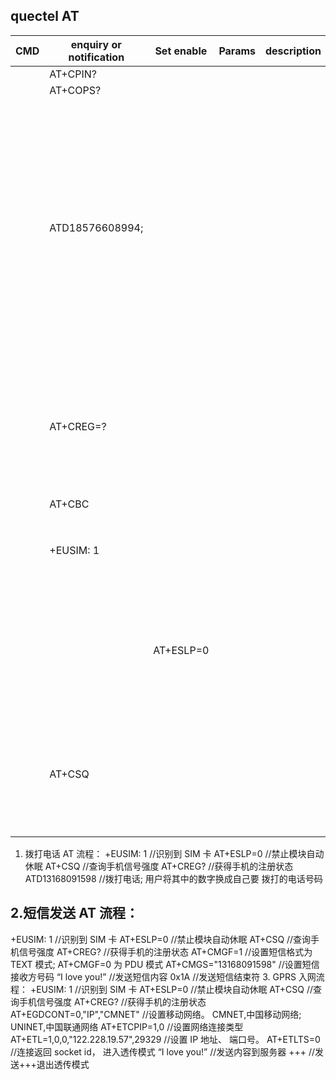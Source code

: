 
## quectel AT 

| CMD | enquiry or notification | Set enable | Params | description | CN                                      |
| --- | ----------------------- | ---------- | ------ | ----------- | --------------------------------------- |
|     | AT+CPIN?                |            |        |             |                                         |
|     | AT+COPS?                |            |        |             |                                         |
|     | ATD18576608994;         |            |        |             | //拨打电话;  用户将其中的数字换成自己要 |
|     | AT+CREG=?               |            |        |             | //获得手机的注册状态                    |
|     | AT+CBC                  |            |        |             |                                         |
|     | +EUSIM: 1               |            |        |             | //识别到  SIM  卡                       |
|     |                         | AT+ESLP=0  |        |             | //禁止模块自动休眠                      |
|     | AT+CSQ                  |            |        |             | //查询手机信号强度                      |

1.  拨打电话  AT  流程： 
+EUSIM: 1  //识别到  SIM  卡 
AT+ESLP=0  //禁止模块自动休眠 
AT+CSQ  //查询手机信号强度 
AT+CREG?  //获得手机的注册状态 
ATD13168091598  //拨打电话;  用户将其中的数字换成自己要
拨打的电话号码 

## 2.短信发送  AT  流程： 
+EUSIM: 1  //识别到  SIM  卡 
AT+ESLP=0  //禁止模块自动休眠 
AT+CSQ  //查询手机信号强度 
AT+CREG?  //获得手机的注册状态 
AT+CMGF=1  //设置短信格式为  TEXT  模式; AT+CMGF=0  为  PDU 模式 
AT+CMGS="13168091598"  //设置短信接收方号码 
“I love you!”  //发送短信内容 
0x1A  //发送短信结束符 
3.  GPRS  入网流程： 
+EUSIM: 1  //识别到  SIM  卡 
AT+ESLP=0  //禁止模块自动休眠 
AT+CSQ  //查询手机信号强度 
AT+CREG?  //获得手机的注册状态 
AT+EGDCONT=0,"IP","CMNET"  //设置移动网络。  CMNET,中国移动网络; 
UNINET,中国联通网络 
AT+ETCPIP=1,0  //设置网络连接类型 
AT+ETL=1,0,0,"122.228.19.57",29329  //设置  IP  地址、  端口号。 
AT+ETLTS=0  //连接返回  socket id，  进入透传模式 
“I love you!”  //发送内容到服务器 
+++  //发送+++退出透传模式 